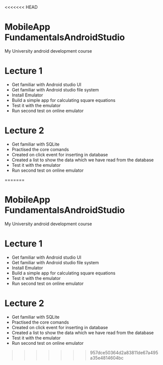 <<<<<<< HEAD
# MobileApp FundamentalsAndroidStudio
 My University android development course

 # Lecture 1
 - Get familiar with Android studio UI
 - Get familiar with Android studio file system
 - Install Emulator
 - Build a simple app for calculating square equations
 - Test it with the emulator 
 - Run second test on online emulator
 
 # Lecture 2
 - Get familiar with SQLite
 - Practised the core comands 
 - Created on click event for inserting in database
 - Created a list to show the data which we have read from the database
 - Test it with the emulator 
 - Run second test on online emulator

=======
# MobileApp FundamentalsAndroidStudio
 My University android development course

 # Lecture 1
 - Get familiar with Android studio UI
 - Get familiar with Android studio file system
 - Install Emulator
 - Build a simple app for calculating square equations
 - Test it with the emulator 
 - Run second test on online emulator
 
 # Lecture 2
 - Get familiar with SQLite
 - Practised the core comands 
 - Created on click event for inserting in database
 - Created a list to show the data which we have read from the database
 - Test it with the emulator 
 - Run second test on online emulator

>>>>>>> 957dce50364d2a83811de67a495a35e4814604bc
